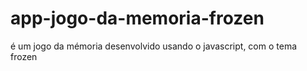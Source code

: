 # app-jogo-da-memoria-frozen
é um jogo da mémoria desenvolvido usando o javascript, com o tema frozen
